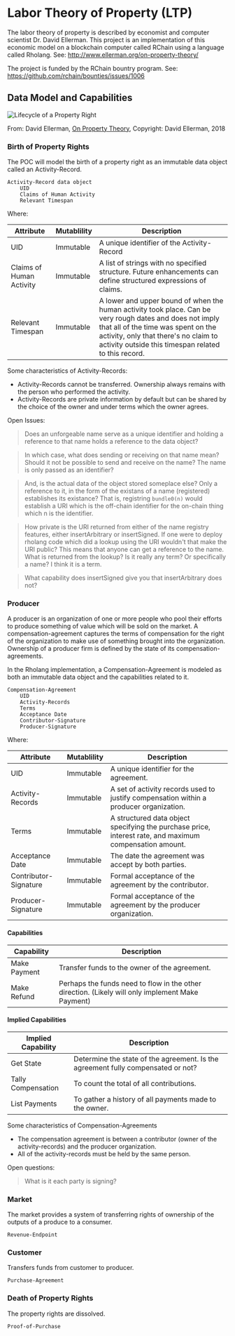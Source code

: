 # Labor Theory of Property (LTP)
The labor theory of property is described by economist and computer scientist Dr. David Ellerman. This project is an implementation of this economic model on a blockchain computer called RChain using a language called Rholang. See: http://www.ellerman.org/on-property-theory/

The project is funded by the RChain bountry program. See: https://github.com/rchain/bounties/issues/1006

## Data Model and Capabilities

![Lifecycle of a Property Right](/glenbraun/LTP/Lifecycle.png)

From: David Ellerman, [On Property Theory](http://www.ellerman.org/wp-content/uploads/2014/11/OnPropertyTheory-Reprint-singles.pdf), Copyright: David Ellerman, 2018

### Birth of Property Rights
The POC will model the birth of a property right as an immutable data object called an Activity-Record.
		
    Activity-Record data object
        UID
        Claims of Human Activity
        Relevant Timespan
		
Where:

Attribute | Mutablility | Description
--------- | ----------- | -----------
UID	      | Immutable   | A unique identifier of the Activity-Record
Claims of Human Activity | Immutable | A list of strings with no specified structure. Future enhancements can define structured expressions of claims.
Relevant Timespan | Immutable | A lower and upper bound of when the human activity took place. Can be very rough dates and does not imply that all of the time was spent on the activity, only that there's no claim to activity outside this timespan related to this record.

Some characteristics of Activity-Records:
* Activity-Records cannot be transferred. Ownership always remains with the person who performed the activity.
* Activity-Records are private information by default but can be shared by the choice of the owner and under terms which the owner agrees.
		
Open Issues:
> Does an unforgeable name serve as a unique identifier and holding a reference to that name holds a reference to the data object? 

> In which case, what does sending or receiving on that name mean? Should it not be possible to send and receive on the name? The name is only passed as an identifier?

> And, is the actual data of the object stored someplace else? Only a reference to it, in the form of the existans of a name (registered) establishes its existance? That is, registring `bundle0(n)` would establish a URI which is the off-chain identifier for the on-chain thing which n is the identifier.

> How private is the URI returned from either of the name registry features, either insertArbitrary or insertSigned. If one were to deploy rholang code which did a lookup using the URI wouldn't that make the URI public? This means that anyone can get a reference to the name. What is returned from the lookup? Is it really any term? Or specifically a name? I think it is a term.
		
> What capability does insertSigned give you that insertArbitrary does not? 
		
### Producer
A producer is an organization of one or more people who pool their efforts to produce something of value which will be sold on the market. A compensation-agreement captures the terms of compensation for the right of the organization to make use of something brought into the organization. Ownership of a producer firm is defined by the state of its compensation-agreements.
		
In the Rholang implementation, a Compensation-Agreement is modeled as both an immutable data object and the capabilities related to it. 
		
    Compensation-Agreement
        UID
        Activity-Records
        Terms
        Acceptance Date
        Contributor-Signature
        Producer-Signature

Where:

Attribute | Mutablility | Description
--------- | ----------- | -----------
UID	      | Immutable   | A unique identifier for the agreement.
Activity-Records | Immutable | A set of activity records used to justify compensation within a producer organization.
Terms | Immutable | A structured data object specifying the purchase price, interest rate, and maximum compensation amount.
Acceptance Date | Immutable | The date the agreement was accept by both parties.
Contributor-Signature | Immutable | Formal acceptance of the agreement by the contributor.
Producer-Signature | Immutable | Formal acceptance of the agreement by the producer organization.
			
#### Capabilities
Capability | Description
---------- | -----------
Make Payment | Transfer funds to the owner of the agreement.
Make Refund  | Perhaps the funds need to flow in the other direction. (Likely will only implement Make Payment)

#### Implied Capabilities
Implied Capability | Description
------------------ | -----------
Get State | Determine the state of the agreement. Is the agreement fully compensated or not?
Tally Compensation | To count the total of all contributions.
List Payments | To gather a history of all payments made to the owner.


Some characteristics of Compensation-Agreements
* The compensation agreement is between a contributor (owner of the activity-records) and the producer organization.
* All of the activity-records must be held by the same person.
		
Open questions:
> What is it each party is signing?
		
### Market
The market provides a system of transferring rights of ownership of the outputs of a produce to a consumer. 
		
    Revenue-Endpoint
		
### Customer
Transfers funds from customer to producer.
	
    Purchase-Agreement
		
### Death of Property Rights
The property rights are dissolved.

    Proof-of-Purchase
		
		
